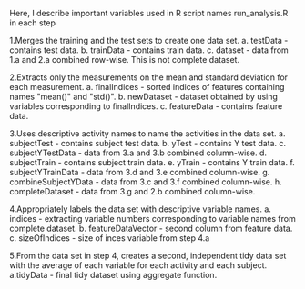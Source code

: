 Here, I describe important variables used in R script names run_analysis.R in each step

1.Merges the training and the test sets to create one data set.
  a. testData - contains test data.
  b. trainData - contains train data.
  c. dataset - data from 1.a and 2.a combined row-wise. This is not complete dataset.

2.Extracts only the measurements on the mean and standard deviation for each measurement.
  a. finalIndices - sorted indices of features containing names "mean()" and "std()".
  b. newDataset - dataset obtained by using variables corresponding to finalIndices.
  c. featureData - contains feature data.

3.Uses descriptive activity names to name the activities in the data set.
  a. subjectTest - contains subject test data.
  b. yTest - contains Y test data.
  c. subjectYTestData - data from 3.a and 3.b combined column-wise.
  d. subjectTrain - contains subject train data.
  e. yTrain - contains Y train data.
  f. subjectYTrainData - data from 3.d and 3.e combined column-wise.
  g. combineSubjectYData - data from 3.c and 3.f combined column-wise.
  h. completeDataset - data from 3.g and 2.b combined column-wise.

4.Appropriately labels the data set with descriptive variable names.
  a. indices - extracting variable numbers corresponding to variable names from complete dataset.
  b. featureDataVector - second column from feature data.
  c. sizeOfIndices - size of inces variable from step 4.a


5.From the data set in step 4, creates a second, independent tidy data set with the average
  of each variable for each activity and each subject.
  a.tidyData - final tidy dataset using aggregate function.
